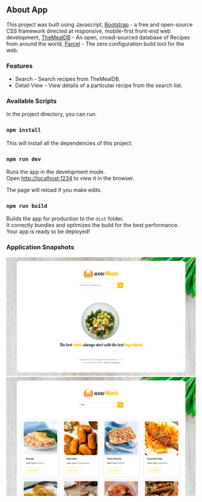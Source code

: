 ## About App

This project was built using Javascript, [Bootstrap](https://getbootstrap.com) - a free and open-source CSS framework directed at responsive, mobile-first front-end web development, [TheMealDB](https://www.themealdb.com) - An open, crowd-sourced database of Recipes from around the world, [Parcel](https://parceljs.org) - The zero configuration build tool for the web.

### Features

- Search - Search recipes from TheMealDB.
- Detail View - View details of a particular recipe from the search list.

### Available Scripts

In the project directory, you can run:

### `npm install`

This will install all the dependencies of this project.

### `npm run dev`

Runs the app in the development mode.<br>
Open [http://localhost:1234](http://localhost:1234) to view it in the browser.

The page will reload if you make edits.

### `npm run build`

Builds the app for production to the `dist` folder.<br>
It correctly bundles and optimizes the build for the best performance.<br>
Your app is ready to be deployed!

### Application Snapshots

![wowmeals-home](/snapshots/wowmeals-home.PNG)
![wowmeals-detail](/snapshots/wowmeals-detail.PNG)
